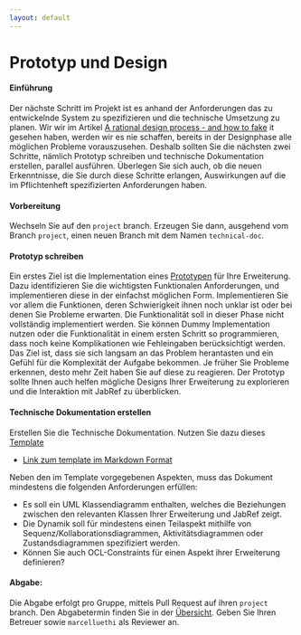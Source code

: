 ```yaml
---
layout: default
---
```

# Prototyp und Design



#### Einführung

Der nächste Schritt im Projekt ist es anhand der Anforderungen das zu entwickelnde System zu spezifizieren und die technische Umsetzung zu planen. Wir wir im Artikel [A rational design process - and how to fake](https://users.ece.utexas.edu/~perry/education/SE-Intro/fakeit.pdf) it gesehen haben, werden wir es nie schaffen, bereits in der Designphase alle möglichen Probleme vorauszusehen. Deshalb sollten Sie die nächsten zwei Schritte, nämlich Prototyp schreiben und technische Dokumentation erstellen, parallel ausführen. Überlegen Sie sich auch, ob die neuen Erkenntnisse, die Sie durch diese Schritte erlangen, Auswirkungen auf die im Pflichtenheft spezifizierten Anforderungen haben.

#### Vorbereitung

Wechseln Sie auf den `project` branch. 
Erzeugen Sie dann, ausgehend vom Branch `project`, einen neuen Branch mit dem Namen `technical-doc`. 


#### Prototyp schreiben

Ein erstes Ziel ist die Implementation eines [Prototypen](https://de.wikipedia.org/wiki/Prototyping_(Softwareentwicklung)) für Ihre Erweiterung. Dazu identifizieren Sie die wichtigsten Funktionalen Anforderungen, und implementieren diese in der einfachst möglichen Form. Implementieren Sie vor allem die Funktionen, deren Schwierigkeit ihnen noch unklar ist oder bei denen Sie Probleme erwarten.
Die Funktionalität soll in dieser Phase nicht vollständig implementiert werden. Sie können Dummy Implementation nutzen oder die Funktionalität in einem ersten Schritt so programmieren, dass noch keine Komplikationen wie Fehleingaben berücksichtigt werden.  Das Ziel ist, dass sie sich langsam an das Problem herantasten und ein Gefühl für die Komplexität der Aufgabe bekommen. Je früher Sie Probleme erkennen, desto mehr Zeit haben Sie auf diese zu reagieren. Der Prototyp sollte Ihnen auch helfen mögliche Designs Ihrer Erweiterung zu explorieren und die Interaktion mit JabRef zu überblicken.

#### Technische Dokumentation erstellen

Erstellen Sie die Technische Dokumentation. Nutzen Sie dazu dieses  [Template](../project/templates/technical-doc)

* [Link zum template im Markdown Format](https://raw.githubusercontent.com/unibas-marcelluethi/software-engineering/main/docs/project/templates/technical-doc.md)

Neben den im Template vorgegebenen Aspekten, muss das Dokument mindestens die folgenden Anforderungen erfüllen:

* Es soll ein UML Klassendiagramm enthalten, welches die Beziehungen zwischen den relevanten Klassen Ihrer Erweiterung und JabRef zeigt.
* Die Dynamik soll für mindestens einen Teilaspekt mithilfe von Sequenz/Kollaborationsdiagrammen, Aktivitätsdiagrammen oder Zustandsdiagrammen spezifiziert werden.
* Können Sie auch OCL-Constraints für einen Aspekt ihrer Erweiterung definieren?


#### Abgabe:

Die Abgabe erfolgt pro Gruppe, mittels Pull Request auf ihren `project` branch. Den Abgabetermin finden Sie in der [Übersicht](./project-summary).  Geben Sie Ihren Betreuer sowie ```marcelluethi``` als Reviewer an.
